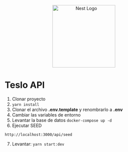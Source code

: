 <p align="center">
  <a href="http://nestjs.com/" target="blank"><img src="https://nestjs.com/img/logo-small.svg" width="200" alt="Nest Logo" /></a>
</p>


# Teslo API

1. Clonar proyecto
2. ```yarn install```
3. Clonar el archivo __.env.template__ y renombrarlo a __.env__
4. Cambiar las variables de entorno
5. Levantar la base de datos
```docker-compose up -d```
6. Ejecutar SEED 
```
http://localhost:3000/api/seed
```
7. Levantar: ```yarn start:dev```
